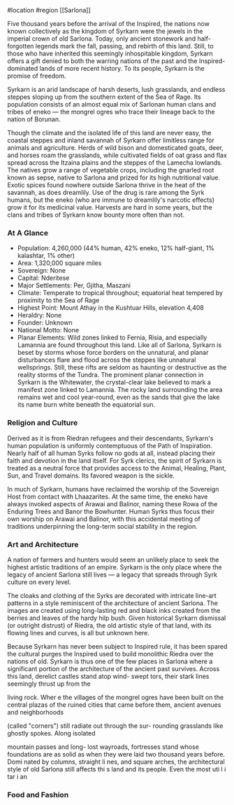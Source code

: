  #location #region [[Sarlona]]

Five thousand years before the arrival of the Inspired, the nations now known collectively as the kingdom of Syrkarn were the jewels in the imperial crown of old Sarlona. Today, only ancient stonework and half-forgotten legends mark the fall, passing, and rebirth of this land. Still, to those who have inherited this seemingly inhospitable kingdom, Syrkarn offers a gift denied to both the warring nations of the past and the Inspired-dominated lands of more recent history. To its people, Syrkarn is the promise of freedom.

Syrkarn is an arid landscape of harsh deserts, lush grasslands, and endless steppes sloping up from the southern extent of the Sea of Rage. Its population consists of an almost equal mix of Sarlonan human clans and tribes of eneko — the mongrel ogres who trace their lineage back to the nation of Borunan.

Though the climate and the isolated life of this land are never easy, the coastal steppes and inland savannah of Syrkarn offer limitless range for animals and agriculture. Herds of wild bison and domesticated goats, deer, and horses roam the grasslands, while cultivated fields of oat grass and flax spread across the Itzaina plains and the steppes of the Lamecha lowlands. The natives grow a range of vegetable crops, including the gnarled root known as sepse, native to Sarlona and prized for its high nutritional value. Exotic spices found nowhere outside Sarlona thrive in the heat of the savannah, as does dreamlily. Use of the drug is rare among the Syrk humans, but the eneko (who are immune to dreamlily's narcotic effects) grow it for its medicinal value. Harvests are hard in some years, but the clans and tribes of Syrkarn know bounty more often than not.

### At A Glance

* Population: 4,260,000 (44% human, 42% eneko, 12% half-giant, 1% kalashtar, 1% other)
* Area: 1,320,000 square miles
* Sovereign: None
* Capital: Nderitese
* Major Settlements: Per, Gjitha, Maszani
* Climate: Temperate to tropical throughout; equatorial heat tempered by proximity to the Sea of Rage
* Highest Point: Mount Athay in the Kushtuar Hills, elevation 4,408
* Heraldry: None
* Founder: Unknown
* National Motto: None
* Planar Elements: Wild zones linked to Fernia, Risia, and especially Lamannia are found throughout this land. Like all of Sarlona, Syrkarn is beset by storms whose force borders on the unnatural, and planar disturbances flare and flood across the steppes like unnatural wellsprings. Still, these rifts are seldom as haunting or destructive as the reality storms of the Tundra. The prominent planar connection in Syrkarn is the Whitewater, the crystal-clear lake believed to mark a manifest zone linked to Lamannia. The rocky land surrounding the area remains wet and cool year-round, even as the sands that give the lake its name burn white beneath the equatorial sun.

### Religion and Culture

Derived as it is from Riedran refugees and their descendants, Syrkarn's human population is uniformly contemptuous of the Path of Inspiration. Nearly half of all human Syrks follow no gods at all, instead placing their faith and devotion in the land itself. For Syrk clerics, the spirit of Syrkarn is treated as a neutral force that provides access to the Animal, Healing, Plant, Sun, and Travel domains. Its favored weapon is the sickle.

In much of Syrkarn, humans have reclaimed the worship of the Sovereign Host from contact with Lhaazarites. At the same time, the eneko have always invoked aspects of Arawai and Balinor, naming these Rowa of the Enduring Trees and Banor the Bowhunter. Human Syrks thus focus their own worship on Arawai and Balinor, with this accidental meeting of traditions underpinning the long-term social stability in the region.

### Art and Architecture

A nation of farmers and hunters would seem an unlikely place to seek the highest artistic traditions of an empire. Syrkarn is the only place where the legacy of ancient Sarlona still lives — a legacy that spreads through Syrk culture on every level.

The cloaks and clothing of the Syrks are decorated with intricate line-art patterns in a style reminiscent of the architecture of ancient Sarlona. The images are created using long-lasting red and black inks created from the berries and leaves of the hardy hilp bush. Given historical Syrkarn dismissal (or outright distrust) of Riedra, the old artistic style of that land, with its flowing lines and curves, is all but unknown here.

Because Syrkarn has never been subject to Inspired rule, it has been spared the cultural purges the Inspired used to build monolithic Riedra over the nations of old. Syrkarn is thus one of the few places in Sarlona where a significant portion of the architecture of the ancient past survives. Across this land, derelict castles stand atop wind-
swept tors, their stark lines seemingly thrust up from the

living rock. Wher e the villages of the mongrel ogres have
been built on the central plazas of the ruined cities that
came before them, ancient avenues and neighborhoods

(called "corners") still radiate out through the sur-
rounding grasslands like ghostly spokes. Along isolated

mountain passes and long- lost wayroads, fortresses stand
whose foundations are as solid as when they were laid two
thousand years before.
Domi nated by columns, straight li nes, and square
arches, the architectural style of old Sarlona still affects
thi s land and its people. Even the most uti l i tar i an

### Food and Fashion

